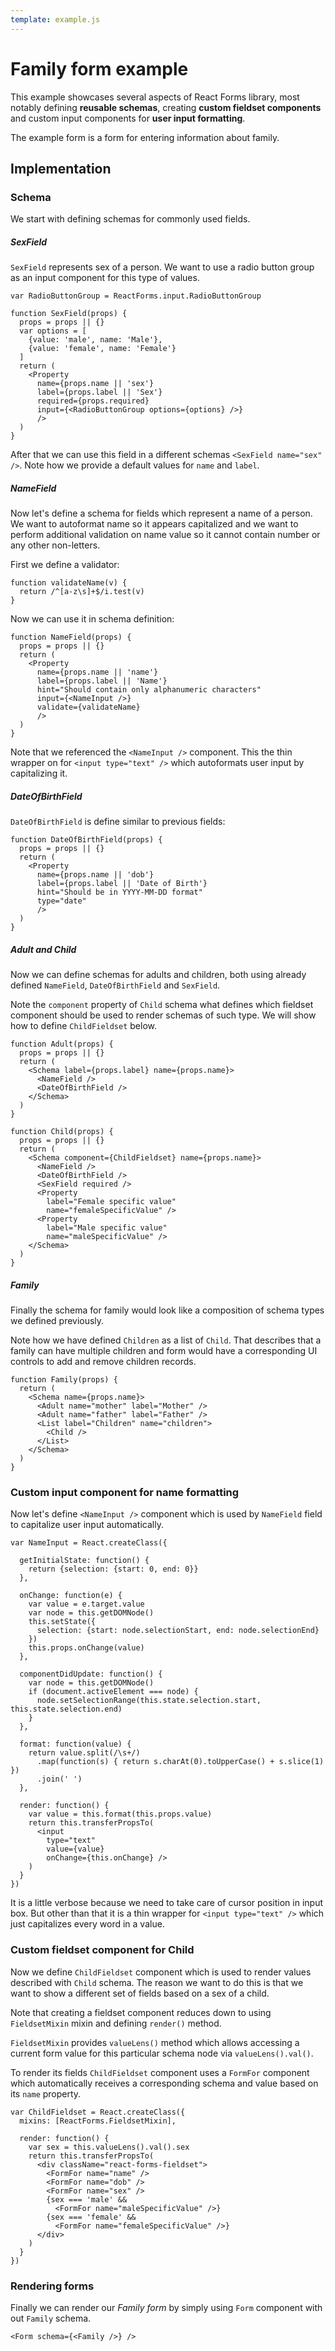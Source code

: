 ```yaml
---
template: example.js
---
```


# Family form example

This example showcases several aspects of React Forms library, most notably
defining **reusable schemas**, creating **custom fieldset components** and
custom input components for **user input formatting**.

The example form is a form for entering information about family.

<div id="example"></div>

## Implementation

### Schema

We start with defining schemas for commonly used fields.

##### SexField

`SexField` represents sex of a person. We want to use a radio button group as an
input component for this type of values.

```
var RadioButtonGroup = ReactForms.input.RadioButtonGroup

function SexField(props) {
  props = props || {}
  var options = [
    {value: 'male', name: 'Male'},
    {value: 'female', name: 'Female'}
  ]
  return (
    <Property
      name={props.name || 'sex'}
      label={props.label || 'Sex'}
      required={props.required}
      input={<RadioButtonGroup options={options} />}
      />
  )
}
```

After that we can use this field in a different schemas `<SexField name="sex"
/>`. Note how we provide a default values for `name` and `label`.

##### NameField

Now let's define a schema for fields which represent a name of a person. We want
to autoformat name so it appears capitalized and we want to perform additional
validation on name value so it cannot contain number or any other non-letters.

First we define a validator:


```
function validateName(v) {
  return /^[a-z\s]+$/i.test(v)
}
```

Now we can use it in schema definition:

```
function NameField(props) {
  props = props || {}
  return (
    <Property
      name={props.name || 'name'}
      label={props.label || 'Name'}
      hint="Should contain only alphanumeric characters"
      input={<NameInput />}
      validate={validateName}
      />
  )
}
```

Note that we referenced the `<NameInput />` component. This the thin wrapper on
for `<input type="text" />` which autoformats user input by capitalizing it.

##### DateOfBirthField

`DateOfBirthField` is define similar to previous fields:

```
function DateOfBirthField(props) {
  props = props || {}
  return (
    <Property
      name={props.name || 'dob'}
      label={props.label || 'Date of Birth'}
      hint="Should be in YYYY-MM-DD format"
      type="date"
      />
  )
}
```

##### Adult and Child

Now we can define schemas for adults and children, both using already defined
`NameField`, `DateOfBirthField` and `SexField`.

Note the `component` property of `Child` schema what defines which fieldset
component should be used to render schemas of such type. We will show how to
define `ChildFieldset` below.

```
function Adult(props) {
  props = props || {}
  return (
    <Schema label={props.label} name={props.name}>
      <NameField />
      <DateOfBirthField />
    </Schema>
  )
}

function Child(props) {
  props = props || {}
  return (
    <Schema component={ChildFieldset} name={props.name}>
      <NameField />
      <DateOfBirthField />
      <SexField required />
      <Property
        label="Female specific value"
        name="femaleSpecificValue" />
      <Property
        label="Male specific value"
        name="maleSpecificValue" />
    </Schema>
  )
}
```

##### Family

Finally the schema for family would look like a composition of schema types we
defined previously.

Note how we have defined `Children` as a list of `Child`. That describes that a
family can have multiple children and form would have a corresponding UI
controls to add and remove children records.

```
function Family(props) {
  return (
    <Schema name={props.name}>
      <Adult name="mother" label="Mother" />
      <Adult name="father" label="Father" />
      <List label="Children" name="children">
        <Child />
      </List>
    </Schema>
  )
}
```

### Custom input component for name formatting

Now let's define `<NameInput />` component which is used by `NameField` field to
capitalize user input automatically.

```
var NameInput = React.createClass({

  getInitialState: function() {
    return {selection: {start: 0, end: 0}}
  },

  onChange: function(e) {
    var value = e.target.value
    var node = this.getDOMNode()
    this.setState({
      selection: {start: node.selectionStart, end: node.selectionEnd}
    })
    this.props.onChange(value)
  },

  componentDidUpdate: function() {
    var node = this.getDOMNode()
    if (document.activeElement === node) {
      node.setSelectionRange(this.state.selection.start, this.state.selection.end)
    }
  },

  format: function(value) {
    return value.split(/\s+/)
      .map(function(s) { return s.charAt(0).toUpperCase() + s.slice(1) })
      .join(' ')
  },

  render: function() {
    var value = this.format(this.props.value)
    return this.transferPropsTo(
      <input
        type="text"
        value={value}
        onChange={this.onChange} />
    )
  }
})
```

It is a little verbose because we need to take care of cursor position in input
box. But other than that it is a thin wrapper for `<input type="text" />` which
just capitalizes every word in a value.


### Custom fieldset component for Child

Now we define `ChildFieldset` component which is used to render values described
with `Child` schema. The reason we want to do this is that we want to show a
different set of fields based on a sex of a child.

Note that creating a fieldset component reduces down to using `FieldsetMixin`
mixin and defining `render()` method.

`FieldsetMixin` provides `valueLens()` method which allows accessing a current form
value for this particular schema node via `valueLens().val()`.

To render its fields `ChildFieldset` component uses a `FormFor` component which
automatically receives a corresponding schema and value based on its `name`
property.

```
var ChildFieldset = React.createClass({
  mixins: [ReactForms.FieldsetMixin],

  render: function() {
    var sex = this.valueLens().val().sex
    return this.transferPropsTo(
      <div className="react-forms-fieldset">
        <FormFor name="name" />
        <FormFor name="dob" />
        <FormFor name="sex" />
        {sex === 'male' &&
          <FormFor name="maleSpecificValue" />}
        {sex === 'female' &&
          <FormFor name="femaleSpecificValue" />}
      </div>
    )
  }
})
```

### Rendering forms

Finally we can render our *Family form* by simply using `Form` component with
out `Family` schema.

```
<Form schema={<Family />} />
```
